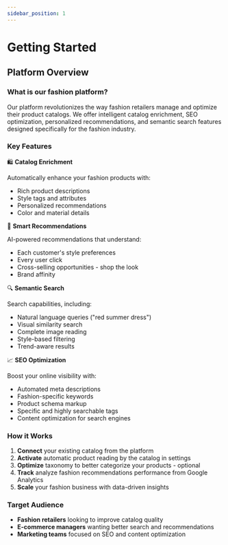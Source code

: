 ```yaml
---
sidebar_position: 1
---
```


# Getting Started

## Platform Overview

### What is our fashion platform?

Our platform revolutionizes the way fashion retailers manage and optimize their product catalogs. We offer intelligent catalog enrichment, SEO optimization, personalized recommendations, and semantic search features designed specifically for the fashion industry.

### Key Features

🛍️ **Catalog Enrichment**

Automatically enhance your fashion products with:
* Rich product descriptions
* Style tags and attributes
* Personalized recommendations
* Color and material details

🎯 **Smart Recommendations**

AI-powered recommendations that understand:
* Each customer's style preferences
* Every user click
* Cross-selling opportunities - shop the look
* Brand affinity

🔍 **Semantic Search**

Search capabilities, including:
* Natural language queries ("red summer dress")
* Visual similarity search
* Complete image reading
* Style-based filtering
* Trend-aware results

📈 **SEO Optimization**

Boost your online visibility with:
* Automated meta descriptions
* Fashion-specific keywords
* Product schema markup
* Specific and highly searchable tags
* Content optimization for search engines

### How it Works

1.  **Connect** your existing catalog from the platform
2.  **Activate** automatic product reading by the catalog in settings
3.  **Optimize** taxonomy to better categorize your products - optional
4.  **Track** analyze fashion recommendations performance from Google Analytics
5.  **Scale** your fashion business with data-driven insights

### Target Audience

* **Fashion retailers** looking to improve catalog quality
* **E-commerce managers** wanting better search and recommendations
* **Marketing teams** focused on SEO and content optimization